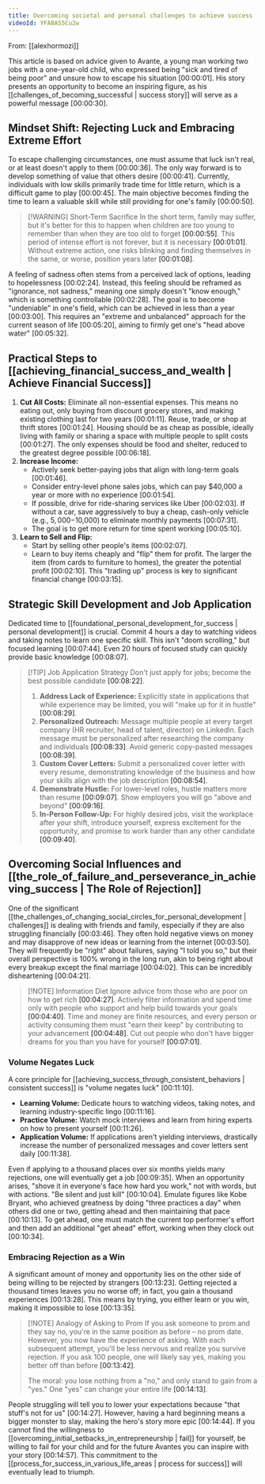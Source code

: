 ```yaml
---
title: Overcoming societal and personal challenges to achieve success
videoId: YFA8AS5Cu2w
---
```


From: [[alexhormozi]] <br/> 

This article is based on advice given to Avante, a young man working two jobs with a one-year-old child, who expressed being "sick and tired of being poor" and unsure how to escape his situation <a class="yt-timestamp" data-t="00:00:01">[00:00:01]</a>. His story presents an opportunity to become an inspiring figure, as his [[challenges_of_becoming_successful | success story]] will serve as a powerful message <a class="yt-timestamp" data-t="00:00:30">[00:00:30]</a>.

## Mindset Shift: Rejecting Luck and Embracing Extreme Effort

To escape challenging circumstances, one must assume that luck isn't real, or at least doesn't apply to them <a class="yt-timestamp" data-t="00:00:36">[00:00:36]</a>. The only way forward is to develop something of value that others desire <a class="yt-timestamp" data-t="00:00:41">[00:00:41]</a>. Currently, individuals with low skills primarily trade time for little return, which is a difficult game to play <a class="yt-timestamp" data-t="00:00:45">[00:00:45]</a>. The main objective becomes finding the time to learn a valuable skill while still providing for one's family <a class="yt-timestamp" data-t="00:00:50">[00:00:50]</a>.

> [!WARNING] Short-Term Sacrifice
> In the short term, family may suffer, but it's better for this to happen when children are too young to remember than when they are too old to forget <a class="yt-timestamp" data-t="00:00:55">[00:00:55]</a>. This period of intense effort is not forever, but it is necessary <a class="yt-timestamp" data-t="00:01:01">[00:01:01]</a>. Without extreme action, one risks blinking and finding themselves in the same, or worse, position years later <a class="yt-timestamp" data-t="00:01:08">[00:01:08]</a>.

A feeling of sadness often stems from a perceived lack of options, leading to hopelessness <a class="yt-timestamp" data-t="00:02:24">[00:02:24]</a>. Instead, this feeling should be reframed as "ignorance, not sadness," meaning one simply doesn't "know enough," which is something controllable <a class="yt-timestamp" data-t="00:02:28">[00:02:28]</a>. The goal is to become "undeniable" in one's field, which can be achieved in less than a year <a class="yt-timestamp" data-t="00:03:00">[00:03:00]</a>. This requires an "extreme and unbalanced" approach for the current season of life <a class="yt-timestamp" data-t="00:05:20">[00:05:20]</a>, aiming to firmly get one's "head above water" <a class="yt-timestamp" data-t="00:05:32">[00:05:32]</a>.

## Practical Steps to [[achieving_financial_success_and_wealth | Achieve Financial Success]]

1.  **Cut All Costs:** Eliminate all non-essential expenses. This means no eating out, only buying from discount grocery stores, and making existing clothing last for two years <a class="yt-timestamp" data-t="00:01:11">[00:01:11]</a>. Reuse, trade, or shop at thrift stores <a class="yt-timestamp" data-t="00:01:24">[00:01:24]</a>. Housing should be as cheap as possible, ideally living with family or sharing a space with multiple people to split costs <a class="yt-timestamp" data-t="00:01:27">[00:01:27]</a>. The only expenses should be food and shelter, reduced to the greatest degree possible <a class="yt-timestamp" data-t="00:06:18">[00:06:18]</a>.
2.  **Increase Income:**
    *   Actively seek better-paying jobs that align with long-term goals <a class="yt-timestamp" data-t="00:01:46">[00:01:46]</a>.
    *   Consider entry-level phone sales jobs, which can pay $40,000 a year or more with no experience <a class="yt-timestamp" data-t="00:01:54">[00:01:54]</a>.
    *   If possible, drive for ride-sharing services like Uber <a class="yt-timestamp" data-t="00:02:03">[00:02:03]</a>. If without a car, save aggressively to buy a cheap, cash-only vehicle (e.g., $5,000-$10,000) to eliminate monthly payments <a class="yt-timestamp" data-t="00:07:31">[00:07:31]</a>.
    *   The goal is to get more return for time spent working <a class="yt-timestamp" data-t="00:05:10">[00:05:10]</a>.
3.  **Learn to Sell and Flip:**
    *   Start by selling other people's items <a class="yt-timestamp" data-t="00:02:07">[00:02:07]</a>.
    *   Learn to buy items cheaply and "flip" them for profit. The larger the item (from cards to furniture to homes), the greater the potential profit <a class="yt-timestamp" data-t="00:02:10">[00:02:10]</a>. This "trading up" process is key to significant financial change <a class="yt-timestamp" data-t="00:03:15">[00:03:15]</a>.

## Strategic Skill Development and Job Application

Dedicated time to [[foundational_personal_development_for_success | personal development]] is crucial. Commit 4 hours a day to watching videos and taking notes to learn one specific skill. This isn't "doom scrolling," but focused learning <a class="yt-timestamp" data-t="00:07:44">[00:07:44]</a>. Even 20 hours of focused study can quickly provide basic knowledge <a class="yt-timestamp" data-t="00:08:07">[00:08:07]</a>.

> [!TIP] Job Application Strategy
> Don't just apply for jobs; become the best possible candidate <a class="yt-timestamp" data-t="00:08:22">[00:08:22]</a>.
>
> 1.  **Address Lack of Experience:** Explicitly state in applications that while experience may be limited, you will "make up for it in hustle" <a class="yt-timestamp" data-t="00:08:29">[00:08:29]</a>.
> 2.  **Personalized Outreach:** Message multiple people at every target company (HR recruiter, head of talent, director) on LinkedIn. Each message must be personalized after researching the company and individuals <a class="yt-timestamp" data-t="00:08:33">[00:08:33]</a>. Avoid generic copy-pasted messages <a class="yt-timestamp" data-t="00:08:39">[00:08:39]</a>.
> 3.  **Custom Cover Letters:** Submit a personalized cover letter with every resume, demonstrating knowledge of the business and how your skills align with the job description <a class="yt-timestamp" data-t="00:08:54">[00:08:54]</a>.
> 4.  **Demonstrate Hustle:** For lower-level roles, hustle matters more than resume <a class="yt-timestamp" data-t="00:09:07">[00:09:07]</a>. Show employers you will go "above and beyond" <a class="yt-timestamp" data-t="00:09:16">[00:09:16]</a>.
> 5.  **In-Person Follow-Up:** For highly desired jobs, visit the workplace after your shift, introduce yourself, express excitement for the opportunity, and promise to work harder than any other candidate <a class="yt-timestamp" data-t="00:09:40">[00:09:40]</a>.

## Overcoming Social Influences and [[the_role_of_failure_and_perseverance_in_achieving_success | The Role of Rejection]]

One of the significant [[the_challenges_of_changing_social_circles_for_personal_development | challenges]] is dealing with friends and family, especially if they are also struggling financially <a class="yt-timestamp" data-t="00:03:46">[00:03:46]</a>. They often hold negative views on money and may disapprove of new ideas or learning from the internet <a class="yt-timestamp" data-t="00:03:50">[00:03:50]</a>. They will frequently be "right" about failures, saying "I told you so," but their overall perspective is 100% wrong in the long run, akin to being right about every breakup except the final marriage <a class="yt-timestamp" data-t="00:04:02">[00:04:02]</a>. This can be incredibly disheartening <a class="yt-timestamp" data-t="00:04:21">[00:04:21]</a>.

> [!NOTE] Information Diet
> Ignore advice from those who are poor on how to get rich <a class="yt-timestamp" data-t="00:04:27">[00:04:27]</a>. Actively filter information and spend time only with people who support and help build towards your goals <a class="yt-timestamp" data-t="00:04:40">[00:04:40]</a>. Time and money are finite resources, and every person or activity consuming them must "earn their keep" by contributing to your advancement <a class="yt-timestamp" data-t="00:04:48">[00:04:48]</a>. Cut out people who don't have bigger dreams for you than you have for yourself <a class="yt-timestamp" data-t="00:07:01">[00:07:01]</a>.

### Volume Negates Luck

A core principle for [[achieving_success_through_consistent_behaviors | consistent success]] is "volume negates luck" <a class="yt-timestamp" data-t="00:11:10">[00:11:10]</a>.
*   **Learning Volume:** Dedicate hours to watching videos, taking notes, and learning industry-specific lingo <a class="yt-timestamp" data-t="00:11:16">[00:11:16]</a>.
*   **Practice Volume:** Watch mock interviews and learn from hiring experts on how to present yourself <a class="yt-timestamp" data-t="00:11:26">[00:11:26]</a>.
*   **Application Volume:** If applications aren't yielding interviews, drastically increase the number of personalized messages and cover letters sent daily <a class="yt-timestamp" data-t="00:11:38">[00:11:38]</a>.

Even if applying to a thousand places over six months yields many rejections, one will eventually get a job <a class="yt-timestamp" data-t="00:09:35">[00:09:35]</a>. When an opportunity arises, "shove it in everyone's face how hard you work," not with words, but with actions. "Be silent and just kill" <a class="yt-timestamp" data-t="00:10:04">[00:10:04]</a>. Emulate figures like Kobe Bryant, who achieved greatness by doing "three practices a day" when others did one or two, getting ahead and then maintaining that pace <a class="yt-timestamp" data-t="00:10:13">[00:10:13]</a>. To get ahead, one must match the current top performer's effort and then add an additional "get ahead" effort, working when they clock out <a class="yt-timestamp" data-t="00:10:34">[00:10:34]</a>.

### Embracing Rejection as a Win

A significant amount of money and opportunity lies on the other side of being willing to be rejected by strangers <a class="yt-timestamp" data-t="00:13:23">[00:13:23]</a>. Getting rejected a thousand times leaves you no worse off; in fact, you gain a thousand experiences <a class="yt-timestamp" data-t="00:13:28">[00:13:28]</a>. This means by trying, you either learn or you win, making it impossible to lose <a class="yt-timestamp" data-t="00:13:35">[00:13:35]</a>.

> [!NOTE] Analogy of Asking to Prom
> If you ask someone to prom and they say no, you're in the same position as before – no prom date. However, you now have the experience of asking. With each subsequent attempt, you'll be less nervous and realize you survive rejection. If you ask 100 people, one will likely say yes, making you better off than before <a class="yt-timestamp" data-t="00:13:42">[00:13:42]</a>.
>
> The moral: you lose nothing from a "no," and only stand to gain from a "yes." One "yes" can change your entire life <a class="yt-timestamp" data-t="00:14:13">[00:14:13]</a>.

People struggling will tell you to lower your expectations because "that stuff's not for us" <a class="yt-timestamp" data-t="00:14:27">[00:14:27]</a>. However, having a hard beginning means a bigger monster to slay, making the hero's story more epic <a class="yt-timestamp" data-t="00:14:44">[00:14:44]</a>. If you cannot find the willingness to [[overcoming_initial_setbacks_in_entrepreneurship | fail]] for yourself, be willing to fail for your child and for the future Avantes you can inspire with your story <a class="yt-timestamp" data-t="00:14:57">[00:14:57]</a>. This commitment to the [[process_for_success_in_various_life_areas | process for success]] will eventually lead to triumph.